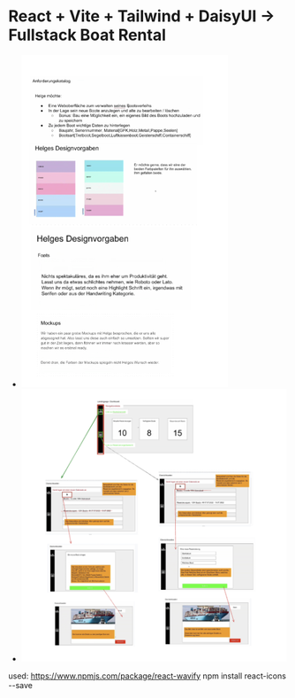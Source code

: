 # React + Vite + Tailwind + DaisyUI -> Fullstack Boat Rental

- ![Structure](/public/readmeimg/design.png)
- ![Structure](/public/readmeimg/structure.png)

used:
https://www.npmjs.com/package/react-wavify
npm install react-icons --save
